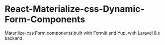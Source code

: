 # React-Materialize-css-Dynamic-Form-Components
Materilize-css Form components built with Formik and Yup, with Laravel 8.x backend.
